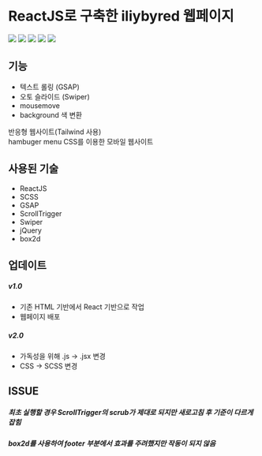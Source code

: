 # ReactJS로 구축한 iliybyred 웹페이지
<img src="https://img.shields.io/badge/React-61DAFB?style=flat-square&logo=React&logoColor=white"/> <img src="https://img.shields.io/badge/Sass-CC6699?style=flat-square&logo=Sass&logoColor=white"/>
<img src="https://img.shields.io/badge/GreenSock-88CE02?style=flat-square&logo=GreenSock&logoColor=black"/>
<img src="https://img.shields.io/badge/Swiper-6332F6?style=flat-square&logo=Swiper&logoColor=white"/>
<img src="https://img.shields.io/badge/jQuery-0769AD?style=flat-square&logo=jQuery&logoColor=white"/>

## 기능
- 텍스트 롤링 (GSAP)
- 오토 슬라이드 (Swiper)
- mousemove
- background 색 변환

반응형 웹사이트(Tailwind 사용)</br>
hambuger menu CSS를 이용한 모바일 웹사이트

## 사용된 기술
- ReactJS
- SCSS
- GSAP
- ScrollTrigger
- Swiper
- jQuery
- box2d

## 업데이트

##### v1.0
- 기존 HTML 기반에서 React 기반으로 작업
- 웹페이지 배포

##### v2.0
- 가독성을 위해 .js -> .jsx 변경
- CSS -> SCSS 변경

## ISSUE
##### 최초 실행할 경우 ScrollTrigger의 scrub가 제대로 되지만 새로고침 후 기준이 다르게 잡힘
##### box2d를 사용하여 footer 부분에서 효과를 주려했지만 작동이 되지 않음
